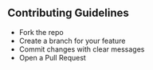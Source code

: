 ## Contributing Guidelines
- Fork the repo
- Create a branch for your feature
- Commit changes with clear messages
- Open a Pull Request
